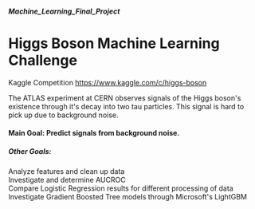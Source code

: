 ##### Machine_Learning_Final_Project
# Higgs Boson Machine Learning Challenge
Kaggle Competition 
https://www.kaggle.com/c/higgs-boson

The ATLAS experiment at CERN observes signals of the Higgs boson's existence through it's decay into two tau particles. This signal is hard to pick up due to background noise. 

#### Main Goal:   Predict signals from background noise.

##### Other Goals:  
Analyze features and clean up data   
Investigate and determine AUCROC   
Compare Logistic Regression results for different processing of data  
Investigate Gradient Boosted Tree models through Microsoft's LightGBM  


